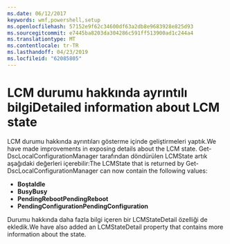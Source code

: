 ```yaml
---
ms.date: 06/12/2017
keywords: wmf,powershell,setup
ms.openlocfilehash: 57152e9f62c34600df63a2db8e9683928e825d93
ms.sourcegitcommit: e7445ba8203da304286c591ff513900ad1c244a4
ms.translationtype: MT
ms.contentlocale: tr-TR
ms.lasthandoff: 04/23/2019
ms.locfileid: "62085805"
---
```

# <a name="detailed-information-about-lcm-state"></a><span data-ttu-id="02184-102">LCM durumu hakkında ayrıntılı bilgi</span><span class="sxs-lookup"><span data-stu-id="02184-102">Detailed information about LCM state</span></span>

<span data-ttu-id="02184-103">LCM durumu hakkında ayrıntıları gösterme içinde geliştirmeleri yaptık.</span><span class="sxs-lookup"><span data-stu-id="02184-103">We have made improvements in exposing details about the LCM state.</span></span> <span data-ttu-id="02184-104">Get-DscLocalConfigurationManager tarafından döndürülen LCMState artık aşağıdaki değerleri içerebilir:</span><span class="sxs-lookup"><span data-stu-id="02184-104">The LCMState that is returned by Get-DscLocalConfigurationManager can now contain the following values:</span></span>

* <span data-ttu-id="02184-105">**Boşta**</span><span class="sxs-lookup"><span data-stu-id="02184-105">**Idle**</span></span>
* <span data-ttu-id="02184-106">**Busy**</span><span class="sxs-lookup"><span data-stu-id="02184-106">**Busy**</span></span>
* <span data-ttu-id="02184-107">**PendingReboot**</span><span class="sxs-lookup"><span data-stu-id="02184-107">**PendingReboot**</span></span>
* <span data-ttu-id="02184-108">**PendingConfiguration**</span><span class="sxs-lookup"><span data-stu-id="02184-108">**PendingConfiguration**</span></span>

<span data-ttu-id="02184-109">Durumu hakkında daha fazla bilgi içeren bir LCMStateDetail özelliği de ekledik.</span><span class="sxs-lookup"><span data-stu-id="02184-109">We have also added an LCMStateDetail property that contains more information about the state.</span></span>
